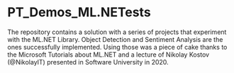 # PT_Demos_ML.NETests
The repository contains a solution with a series of projects that experiment with the ML.NET Library. Object Detection and Sentiment Analysis are the ones successfully implemented. Using those was a piece of cake thanks to the Microsoft Tutorials about ML.NET and a lecture of Nikolay Kostov (@NikolayIT) presented in Software University in 2020.
